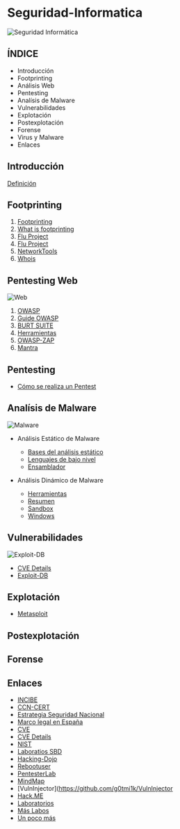# Seguridad-Informatica

![Seguridad Informática](https://cdn.pixabay.com/photo/2016/11/05/08/23/matrix-1799661_960_720.jpg)

## ÍNDICE

* Introducción
* Footprinting
* Análisis Web
* Pentesting
* Analísis de Malware
* Vulnerabilidades
* Explotación
* Postexplotación
* Forense
* Virus y Malware
* Enlaces

## Introducción

[Definición](https://es.wikipedia.org/wiki/Seguridad_inform%C3%A1tica)

## Footprinting

1. [Footprinting](https://en.wikipedia.org/wiki/Footprinting)
2. [What is footprinting](http://searchsecurity.techtarget.com/definition/footprinting)
3. [Flu Project](http://www.flu-project.com/2011/03/la-biblia-del-footprinting-i-de-vii_8926.html)
4. [Flu Project](http://www.flu-project.com/2015/07/la-biblia-del-footprinting-xv-de-xx.html)
5. [NetworkTools](http://network-tools.com/)
6. [Whois](https://whois.icann.org/es)


## Pentesting Web

![Web](https://cdn.pixabay.com/photo/2014/02/13/07/28/security-265130_960_720.jpg)

1. [OWASP](https://www.owasp.org/index.php/Web_Application_Penetration_Testing)
2. [Guide OWASP](https://www.owasp.org/index.php/OWASP_Testing_Guide_v4_Table_of_Contents)
3. [BURT SUITE](https://backtrackacademy.com/articulo/burp-suite-potente-herramienta-para-pentesting-web)
4. [Herramientas](https://seguridadetica.wordpress.com/2012/04/11/5-heramientas-utiles-en-penetration-testing-para-aplicaciones-web/)
5. [OWASP-ZAP](https://www.owasp.org/index.php/OWASP_Zed_Attack_Proxy_Project)
6. [Mantra](http://www.getmantra.com/)

## Pentesting

- [Cómo se realiza un Pentest](https://www.dragonjar.org/como-realizar-un-pentest.xhtml)

## Analísis de Malware

![Malware](http://k44.kn3.net/taringa/1/9/9/3/3/0/11/rompepropasesino/535.jpg?7832)

* Análisis Estático de Malware

  * [Bases del análisis estático](https://www.welivesecurity.com/la-es/2014/01/14/bases-analisis-estatico-malware-bases-desensamblado/)
  * [Lenguajes de bajo nivel](https://es.wikipedia.org/wiki/Lenguaje_de_bajo_nivel)
  * [Ensamblador](https://es.wikipedia.org/wiki/Lenguaje_ensamblador)


* Análisis Dinámico de Malware

  * [Herramientas](https://www.welivesecurity.com/la-es/2011/12/22/herramientas-analisis-dinamico-malware/)
  * [Resumen](https://www.welivesecurity.com/la-es/2011/12/22/herramientas-analisis-dinamico-malware/)
  * [Sandbox](https://www.seguridad.unam.mx/img/8_sandbox.pdf)
  * [Windows](https://www.s21sec.com/es/blog/2012/08/analisis-de-malware-con-herramientas-microsoft/)

## Vulnerabilidades

![Exploit-DB](https://www.exploit-db.com/wp-content/uploads/2016/01/edb-2015-theme-logo641.png)

* [CVE Details](http://www.cvedetails.com/)
* [Exploit-DB](https://www.exploit-db.com/)

## Explotación

* [Metasploit](https://www.metasploit.com/)

## Postexplotación


## Forense


## Enlaces

* [INCIBE](https://www.incibe.es/)
* [CCN-CERT](https://www.ccn-cert.cni.es/)
* [Estrategia Seguridad Nacional](https://www.ccn-cert.cni.es/sobre-nosotros/estrategia-ciberseguridad-nacional-2013.html)
* [Marco legal en España](https://www.ccn-cert.cni.es/sobre-nosotros/marco-legal.html)
* [CVE](https://cve.mitre.org/)
* [CVE Details](http://www.cvedetails.com/)
* [NIST](https://www.nist.gov/)
* [Laboratios SBD](http://www.securitybydefault.com/2013/06/laboratorios-para-practicar-hacking.html)
* [Hacking-Dojo](http://hackingdojo.com/dojo-media/)
* [Rebootuser](https://www.rebootuser.com/?p=1307)
* [PentesterLab](https://pentesterlab.com/)
* [MindMap](http://www.amanhardikar.com/mindmaps/Practice.html)
* [VulnInjector](https://github.com/g0tmi1k/VulnInjector
* [Hack.ME](http://www.seguridadparatodos.es/2012/11/hackme-laboratorio-on-line-gratuito.html)
* [Laboratorios](http://www.elladodelmal.com/2016/09/thw-labs-laboratorios-con-entornos-de.html)
* [Más Labos](https://bluescreensec.wordpress.com/2015/09/07/laboratorios-de-practica-aplicaciones-y-sistemas-operativos-vulnerables/)
* [Un poco más](http://hacknode.blogspot.com.es/2011/02/aplicacionesservidores-para.html)
